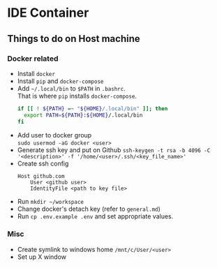 # IDE Container

## Things to do on Host machine
### Docker related
- Install `docker`
- Install `pip` and `docker-compose`
- Add `~/.local/bin` to  `$PATH` in `.bashrc`.  
  That is where `pip` installs `docker-compose`.
  ```sh
  if [[ ! ${PATH} =~ "${HOME}/.local/bin" ]]; then
    export PATH=${PATH}:${HOME}/.local/bin
  fi
  ```
- Add user to docker group  
  `sudo usermod -aG docker <user>`
- Generate ssh key and put on Github
  `ssh-keygen -t rsa -b 4096 -C '<description>' -f '/home/<user>/.ssh/<key_file_name>'`
- Create ssh config
  ```sshconfig
  Host github.com
      User <github user>
      IdentityFile <path to key file>
  ```
- Run `mkdir ~/workspace`
- Change docker's detach key (refer to `general.md`)
- Run `cp .env.example .env` and set appropriate values.

### Misc
- Create symlink to windows home `/mnt/c/User/<user>`
- Set up X window
